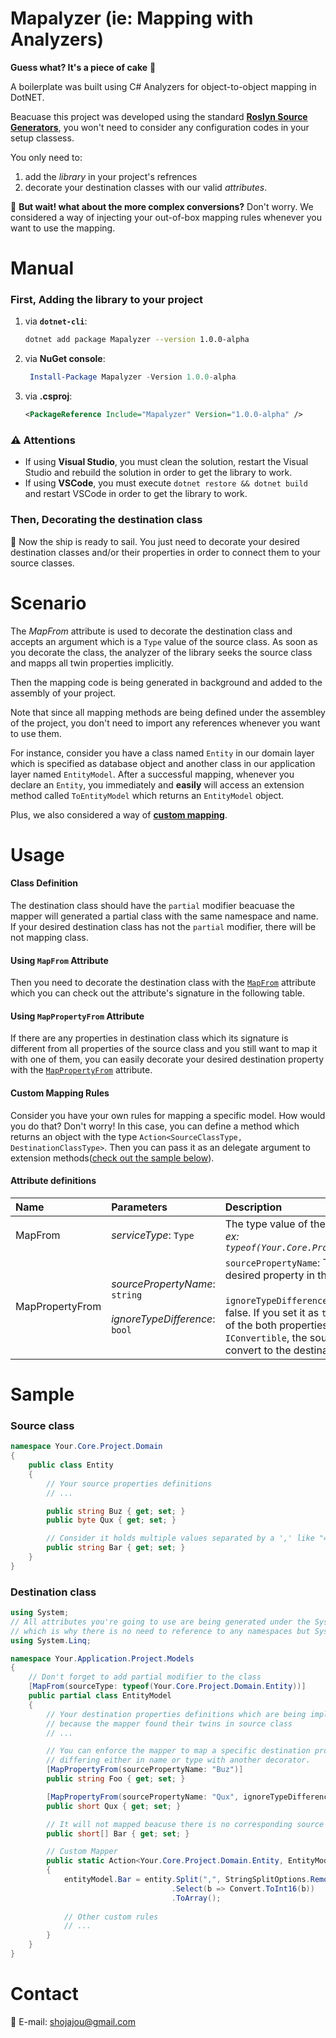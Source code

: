 # **Mapalyzer** (ie: Mapping with Analyzers)

**Guess what? It's a piece of cake** :cake:

A boilerplate was built using C# Analyzers for object-to-object mapping in DotNET.

Beacuase this project was developed using the standard [**Roslyn Source Generators**](https://github.com/dotnet/roslyn-sdk/tree/main/samples/CSharp/SourceGenerators), you won't need to consider any configuration codes in your setup classess.

You only need to:

1. add the *library* in your project's refrences
2. decorate your destination classes with our valid *attributes*.

:thinking: **But wait! what about the more complex conversions?** Don't worry. We considered a way of injecting your out-of-box mapping rules whenever you want to use the mapping.

# Manual

### First, Adding the library to your project

1. via **`dotnet-cli`**:

    ```sh
    dotnet add package Mapalyzer --version 1.0.0-alpha
    ```

2. via **NuGet console**:

   ```powershell
    Install-Package Mapalyzer -Version 1.0.0-alpha
    ```

3. via **.csproj**:
    ```xml
    <PackageReference Include="Mapalyzer" Version="1.0.0-alpha" />
    ```

### :warning: Attentions

- If using **Visual Studio**, you must clean the solution, restart the Visual Studio and rebuild the solution in order to get the library to work.
- If using **VSCode**, you must execute `dotnet restore && dotnet build` and restart VSCode in order to get the library to work.

### Then, Decorating the destination class

:ship: Now the ship is ready to sail. You just need to decorate your desired destination classes and/or their properties in order to connect them to your source classes.

# Scenario

The *MapFrom* attribute is used to decorate the destination class and accepts an argument which is a `Type` value of the source class. As soon as you decorate the class, the analyzer of the library seeks the source class and mapps all twin properties implicitly.

Then the mapping code is being generated in background and added to the assembly of your project.

Note that since all mapping methods are being defined under the assembley of the project, you don't need to import any references whenever you want to use them.

For instance, consider you have a class named `Entity` in our domain layer which is specified as database object and another class in our application layer named `EntityModel`. After a successful mapping, whenever you declare an `Entity`, you immediately and **easily** will access an extension method called `ToEntityModel` which returns an `EntityModel` object.

Plus, we also considered a way of [**custom mapping**](#custom-mapping-rules).

# Usage

#### Class Definition

The destination class should have the `partial` modifier beacuase the mapper will generated a partial class with the same namespace and name. If your desired destination class has not the `partial` modifier, there will be not mapping class.

#### Using `MapFrom` Attribute

Then you need to decorate the destination class with the [`MapFrom`](#attribute-definitions) attribute which you can check out the attribute's signature in the following table.

#### Using `MapPropertyFrom` Attribute

If there are any properties in destination class which its signature is different from all properties of the source class and you still want to map it with one of them, you can easily decorate your desired destination property with the [`MapPropertyFrom`](#attribute-definitions) attribute.

#### Custom Mapping Rules

Consider you have your own rules for mapping a specific model. How would you do that? Don't worry! In this case, you can define a method which returns an object with the type `Action<SourceClassType, DestinationClassType>`. Then you can pass it as an delegate argument to extension methods([check out the sample below](#sample)).

 #### Attribute definitions

|Name|Parameters|Description
|:---|:---|:---|
|MapFrom|*serviceType*: `Type`|The type value of the source class.</br>*ex: `typeof(Your.Core.Project.Domain.Entity)`*|
|MapPropertyFrom|*sourcePropertyName*: `string`</br></br>*ignoreTypeDifference*: `bool`|`sourcePropertyName`: The name of the desired property in the source class.</br></br>`ignoreTypeDifference`: The default is false. If you set it as `true`, while the type of the both properties implemented `IConvertible`, the source property will be convert to the destination property.

# Sample

### Source class

```csharp
namespace Your.Core.Project.Domain 
{
    public class Entity
    {
        // Your source properties definitions
        // ...

        public string Buz { get; set; }
        public byte Qux { get; set; }

        // Consider it holds multiple values separated by a ',' like "43,2,289,13"
        public string Bar { get; set; }
    }
}
```

### Destination class

```csharp
using System;
// All attributes you're going to use are being generated under the System namespace \
// which is why there is no need to reference to any namespaces but System.
using System.Linq;

namespace Your.Application.Project.Models
{
    // Don't forget to add partial modifier to the class
    [MapFrom(sourceType: typeof(Your.Core.Project.Domain.Entity))]
    public partial class EntityModel 
    {
        // Your destination properties definitions which are being implicity mapped \
        // because the mapper found their twins in source class
        // ...

        // You can enforce the mapper to map a specific destination property \
        // differing either in name or type with another decorator.
        [MapPropertyFrom(sourcePropertyName: "Buz")]
        public string Foo { get; set; }

        [MapPropertyFrom(sourcePropertyName: "Qux", ignoreTypeDifference: true)]
        public short Qux { get; set; }

        // It will not mapped beacuse there is no corresponding source property to match exactly with its signature. Now we need to map it in our CustomMapper.
        public short[] Bar { get; set; }

        // Custom Mapper
        public static Action<Your.Core.Project.Domain.Entity, EntityModel> CustomMapper() => (entity, entityModel) => 
        {
            entityModel.Bar = entity.Split(",", StringSplitOptions.RemoveEmptyEntries)
                                    .Select(b => Convert.ToInt16(b))
                                    .ToArray();
            
            // Other custom rules
            // ...
        }
    }
}
```

# Contact

:email: E-mail: [shojajou@gmail.com](mailto:shojajou@gmail.com)
